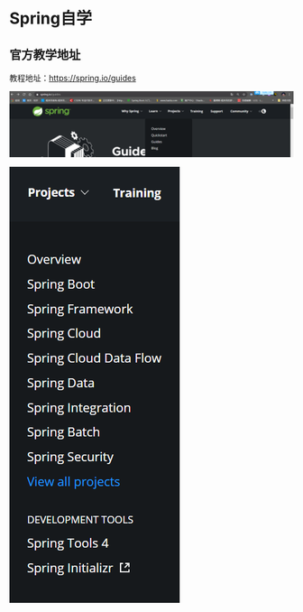 # Spring自学

## 官方教学地址

教程地址：https://spring.io/guides

![image-20200715232326543](img/image-20200715232326543.png)

![image-20200715232312406](img/image-20200715232312406.png)